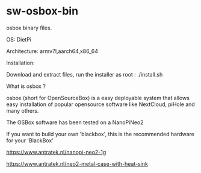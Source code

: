 # sw-osbox-bin

osbox binary files.

OS: DietPi

Architecture: armv7l,aarch64,x86_64



Installation: 

Download and extract files, run the installer as root : ./install.sh



What is osbox ?

osbox (short for OpenSourceBox) is a easy deployable system that allows easy installation of popular opensource software like NextCloud, piHole and many others.

The OSBox software has been tested on a NanoPiNeo2 

If you want to build your own 'blackbox',  this is the recommended hardware for your 'BlackBox'

https://www.antratek.nl/nanopi-neo2-1g

https://www.antratek.nl/neo2-metal-case-with-heat-sink
